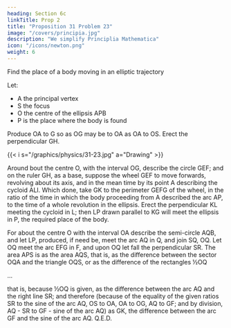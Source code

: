 ```yaml
---
heading: Section 6c
linkTitle: Prop 2
title: "Proposition 31 Problem 23"
image: "/covers/principia.jpg"
description: "We simplify Principlia Mathematica"
icon: "/icons/newton.png"
weight: 6
---
```



Find the place of a body moving in an elliptic trajectory

Let:

- A the principal vertex
- S the focus
- O the centre of the ellipsis APB
- P is the place where the body is found

Produce OA to G so as OG may be to OA as OA to OS. Erect the perpendicular GH. 

{{< i s="/graphics/physics/31-23.jpg" a="Drawing" >}}


Around bout the centre O, with the interval OG, describe the circle GEF; and on the ruler GH, as a base, suppose the wheel GEF to move forwards, revolving about its axis, and in the mean time by its point A describing the cycloid ALI. Which done, take GK to the perimeter GEFG of the wheel, in the ratio of the time in which the body proceeding from A described the arc AP, to the time of a whole revolution in the ellipsis. Erect the perpendicular KL meeting the cycloid in L; then LP drawn parallel to KG will meet the ellipsis in P, the required place of the body.

For about the centre O with the interval OA describe the semi-circle AQB, and let LP, produced, if need be, meet the arc AQ in Q, and join SQ, OQ. Let OQ meet the arc EFG in F, and upon OQ let fall the perpendicular SR. The area APS is as the area AQS, that is, as the difference between the sector OQA and the triangle OQS, or as the difference of the rectangles ½OQ 

...

that is, because ½OQ is given, as the difference between the arc AQ and the right line SR; and therefore (because of the equality of the given ratios SR to the sine of the arc AQ, OS to OA, OA to OG, AQ to GF; and by division, AQ - SR to GF - sine of the arc AQ) as GK, the difference between the arc GF and the sine of the arc AQ.   Q.E.D.